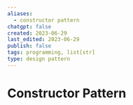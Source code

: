 ```yaml
---
aliases:
  - constructor pattern
chatgpt: false
created: 2023-06-29
last_edited: 2023-06-29
publish: false
tags: programming, list[str]
type: design pattern
---
```

# Constructor Pattern

